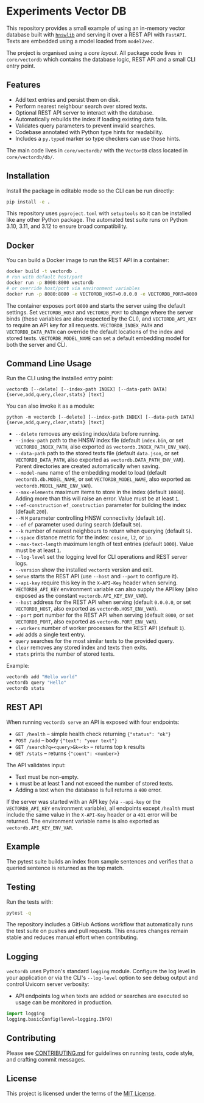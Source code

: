 # Experiments Vector DB

This repository provides a small example of using an in-memory vector
database built with [`hnswlib`](https://github.com/nmslib/hnswlib) and
serving it over a REST API with `FastAPI`.  Texts are embedded using a
model loaded from `model2vec`.

The project is organised using a *core layout*.  All package code lives
in `core/vectordb` which contains the database logic, REST API and a
small CLI entry point.

## Features

- Add text entries and persist them on disk.
- Perform nearest neighbour search over stored texts.
- Optional REST API server to interact with the database.
- Automatically rebuilds the index if loading existing data fails.
- Validates query parameters to prevent invalid searches.
- Codebase annotated with Python type hints for readability.
- Includes a `py.typed` marker so type checkers can use those hints.

The main code lives in `core/vectordb/` with the `VectorDB` class located in
`core/vectordb/db/`.

## Installation

Install the package in editable mode so the CLI can be run directly:

```bash
pip install -e .
```

This repository uses `pyproject.toml` with `setuptools` so it can be installed
like any other Python package. The automated test suite runs on Python 3.10,
3.11, and 3.12 to ensure broad compatibility.

## Docker

You can build a Docker image to run the REST API in a container:

```bash
docker build -t vectordb .
# run with default host/port
docker run -p 8000:8000 vectordb
# or override host/port via environment variables
docker run -p 8080:8080 -e VECTORDB_HOST=0.0.0.0 -e VECTORDB_PORT=8080 vectordb
```

The container exposes port `8000` and starts the server using the default
settings. Set `VECTORDB_HOST` and `VECTORDB_PORT` to change where the server
binds (these variables are also respected by the CLI), and `VECTORDB_API_KEY`
to require an API key for all requests. `VECTORDB_INDEX_PATH` and
`VECTORDB_DATA_PATH` can override the default locations of the index and stored
texts. `VECTORDB_MODEL_NAME` can set a default embedding model for both the
server and CLI.

## Command Line Usage

Run the CLI using the installed entry point:

```
vectordb [--delete] [--index-path INDEX] [--data-path DATA] {serve,add,query,clear,stats} [text]
```

You can also invoke it as a module:

```
python -m vectordb [--delete] [--index-path INDEX] [--data-path DATA] {serve,add,query,clear,stats} [text]
```

- `--delete` removes any existing index/data before running.
- `--index-path` path to the HNSW index file (default `index.bin`, or set
  `VECTORDB_INDEX_PATH`, also exported as `vectordb.INDEX_PATH_ENV_VAR`).
- `--data-path` path to the stored texts file (default `data.json`, or set
  `VECTORDB_DATA_PATH`, also exported as `vectordb.DATA_PATH_ENV_VAR`).
  Parent directories are created automatically when saving.
- `--model-name` name of the embedding model to load (default `vectordb.db.MODEL_NAME`,
  or set `VECTORDB_MODEL_NAME`, also exported as `vectordb.MODEL_NAME_ENV_VAR`).
- `--max-elements` maximum items to store in the index (default `10000`).
  Adding more than this will raise an error. Value must be at least `1`.
- `--ef-construction` `ef_construction` parameter for building the index (default `200`).
- `--M` `M` parameter controlling HNSW connectivity (default `16`).
- `--ef` `ef` parameter used during search (default `50`).
- `--k` number of nearest neighbours to return when querying (default `5`).
- `--space` distance metric for the index: `cosine`, `l2`, or `ip`.
- `--max-text-length` maximum length of text entries (default `1000`). Value must be at least `1`.
- `--log-level` set the logging level for CLI operations and REST server logs.
- `--version` show the installed `vectordb` version and exit.
- `serve` starts the REST API (use `--host` and `--port` to configure it).
- `--api-key` require this key in the `X-API-Key` header when serving.
 - `VECTORDB_API_KEY` environment variable can also supply the API key (also
   exposed as the constant `vectordb.API_KEY_ENV_VAR`).
- `--host` address for the REST API when serving (default `0.0.0.0`, or set `VECTORDB_HOST`, also exported as `vectordb.HOST_ENV_VAR`).
- `--port` port number for the REST API when serving (default `8000`, or set `VECTORDB_PORT`, also exported as `vectordb.PORT_ENV_VAR`).
- `--workers` number of worker processes for the REST API (default `1`).
- `add` adds a single text entry.
- `query` searches for the most similar texts to the provided query.
- `clear` removes any stored index and texts then exits.
- `stats` prints the number of stored texts.

Example:

```bash
vectordb add "Hello world"
vectordb query "Hello"
vectordb stats
```

## REST API

When running `vectordb serve` an API is exposed with four endpoints:

 - `GET /health` – simple health check returning `{"status": "ok"}`
 - `POST /add` – body `{"text": "your text"}`
 - `GET /search?q=<query>&k=<k>` – returns top `k` results
 - `GET /stats` – returns `{"count": <number>}`

 The API validates input:

- Text must be non-empty.
- `k` must be at least 1 and not exceed the number of stored texts.
- Adding a text when the database is full returns a `400` error.

If the server was started with an API key (via `--api-key` or the
`VECTORDB_API_KEY` environment variable), all endpoints except `/health` must
include the same value in the `X-API-Key` header or a `401` error will be
returned. The environment variable name is also exported as
`vectordb.API_KEY_ENV_VAR`.

## Example

The pytest suite builds an index from sample sentences and verifies that a queried sentence is returned as the top match.

## Testing

Run the tests with:

```bash
pytest -q
```

The repository includes a GitHub Actions workflow that automatically runs the
test suite on pushes and pull requests. This ensures changes remain stable and
reduces manual effort when contributing.

## Logging

`vectordb` uses Python's standard `logging` module. Configure the log level in
your application or via the CLI's `--log-level` option to see debug output and
control Uvicorn server verbosity:

- API endpoints log when texts are added or searches are executed so usage can
  be monitored in production.

```python
import logging
logging.basicConfig(level=logging.INFO)
```

## Contributing

Please see [CONTRIBUTING.md](CONTRIBUTING.md) for guidelines on running tests, code style, and crafting commit messages.


## License

This project is licensed under the terms of the [MIT License](LICENSE).
